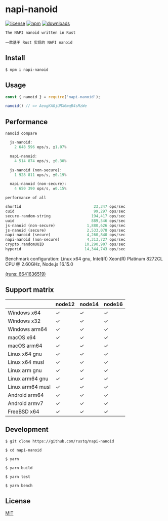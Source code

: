 # napi-nanoid


[![license](https://img.shields.io/npm/l/napi-nanoid?color=cyan)](https://revolunet.mit-license.org/) [![npm](https://img.shields.io/npm/v/napi-nanoid?color=orange)](https://www.npmjs.com/package/napi-nanoid) [![downloads](https://img.shields.io/npm/dm/napi-nanoid?color=purple)](https://www.npmjs.com/package/napi-nanoid)

`The NAPI nanoid written in Rust`

`一款基于 Rust 实现的 NAPI nanoid`

## Install

```shell
$ npm i napi-nanoid
```

## Usage

```js
const { nanoid } = require('napi-nanoid');

nanoid() // => AeogKAGjUMX6mqB4sMzWe 
```

## Performance

`nanoid compare`

```rust
  js-nanoid:
    2 648 596 ops/s, ±1.07%

  napi-nanoid:
    4 514 874 ops/s, ±0.30%

  js-nanoid (non-secure):
    1 928 811 ops/s, ±0.19%

  napi-nanoid (non-secure):
    4 650 390 ops/s, ±0.15%
```

`performance of all`

```rust
shortid                                23,347 ops/sec
cuid                                   99,297 ops/sec
secure-random-string                  194,417 ops/sec
uuid                                  889,546 ops/sec
js-nanoid (non-secure)              1,880,626 ops/sec
js-nanoid (secure)                  2,533,078 ops/sec
napi-nanoid (secure)                4,260,840 ops/sec
napi-nanoid (non-secure)            4,313,727 ops/sec
crypto.randomUUID                  10,290,907 ops/sec
hyperid                            14,344,743 ops/sec
```

Benchmark configuration: Linux x64 gnu, Intel(R) Xeon(R) Platinum 8272CL CPU @ 2.60GHz, Node.js 16.15.0

[(runs: 6641636519)](https://github.com/rustq/napi-nanoid/runs/6641636519)

## Support matrix

|                  | node12 | node14 | node16 |
| ---------------- | ------ | ------ | ------ |
| Windows x64      | ✓      | ✓      | ✓      |
| Windows x32      | ✓      | ✓      | ✓      |
| Windows arm64    | ✓      | ✓      | ✓      |
| macOS x64        | ✓      | ✓      | ✓      |
| macOS arm64      | ✓      | ✓      | ✓      |
| Linux x64 gnu    | ✓      | ✓      | ✓      |
| Linux x64 musl   | ✓      | ✓      | ✓      |
| Linux arm gnu    | ✓      | ✓      | ✓      |
| Linux arm64 gnu  | ✓      | ✓      | ✓      |
| Linux arm64 musl | ✓      | ✓      | ✓      |
| Android arm64    | ✓      | ✓      | ✓      |
| Android armv7    | ✓      | ✓      | ✓      |
| FreeBSD x64      | ✓      | ✓      | ✓      |

## Development

```shell
$ git clone https://github.com/rustq/napi-nanoid

$ cd napi-nanoid

$ yarn
```

```shell
$ yarn build

$ yarn test
```

```shell
$ yarn bench
```

## License

[MIT](https://opensource.org/licenses/MIT)
